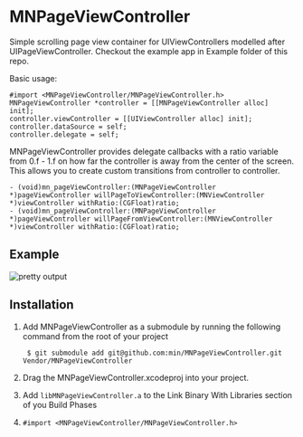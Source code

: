 # MNPageViewController

Simple scrolling page view container for UIViewControllers modelled after UIPageViewController. Checkout the example app in Example folder of this repo.

Basic usage:

    #import <MNPageViewController/MNPageViewController.h>
    MNPageViewController *controller = [[MNPageViewController alloc] init];
    controller.viewController = [[UIViewController alloc] init];
  	controller.dataSource = self;
  	controller.delegate = self;

MNPageViewController provides delegate callbacks with a ratio variable from 0.f - 1.f on how far the controller is away from the center of the screen. This allows you to create custom transitions from controller to controller.
		
    - (void)mn_pageViewController:(MNPageViewController *)pageViewController willPageToViewController:(MNViewController *)viewController withRatio:(CGFloat)ratio;
    - (void)mn_pageViewController:(MNPageViewController *)pageViewController willPageFromViewController:(MNViewController *)viewController withRatio:(CGFloat)ratio;


## Example

![pretty output](http://f.cl.ly/items/3O2T0f2a342r2C212803/MNPageViewController@2x.gif)

## Installation

1. Add MNPageViewController as a submodule by running the following command from the root of your project

        $ git submodule add git@github.com:min/MNPageViewController.git Vendor/MNPageViewController
    
2. Drag the MNPageViewController.xcodeproj into your project.

3. Add `libMNPageViewController.a` to the Link Binary With Libraries section of you Build Phases

4. `#import <MNPageViewController/MNPageViewController.h>`

